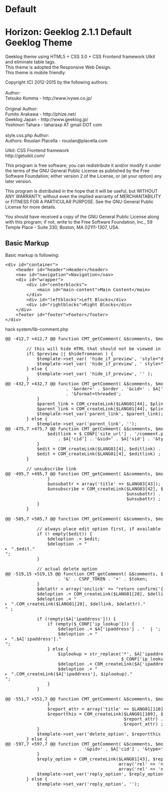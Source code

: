 # Default

<h1>Horizon: Geeklog 2.1.1 Default Geeklog Theme</h1>

<p>Geeklog theme using HTML5 + CSS 3.0 + CSS Frontend framework UIkit and eliminate table tags.<br>
This theme is adopted the Responsive Web Design.<br>
This theme is mobile friendly.</p>

<p>Copyright (C) 2012-2015 by the following authors:<br>
<br>
Author: <br>
Tetsuko Komma - http://www.ivywe.co.jp/<br>
<br>
Original Author: <br>
Fumito Arakawa   - http://phize.net/ <br>
Geeklog Japan    - http://www.geeklog.jp/ <br>
Yoshinori Tahara - taharaxp AT gmail DOT com<br>
<br>
style.css.php Author: <br>
Authors: Rouslan Placella  - rouslan@placella.com<br>
</p>

<p>UIkit: CSS Frontend framework<br>
http://getuikit.com/</p>


<p>This program is free software; you can redistribute it and/or
modify it under the terms of the GNU General Public License
as published by the Free Software Foundation; either version 2
of the License, or (at your option) any later version.</p>
                                 
<p>This program is distributed in the hope that it will be useful,
but WITHOUT ANY WARRANTY; without even the implied warranty of
MERCHANTABILITY or FITNESS FOR A PARTICULAR PURPOSE.  See the
GNU General Public License for more details.</p>
                                 
<p>You should have received a copy of the GNU General Public License
along with this program; if not, write to the Free Software Foundation,
Inc., 59 Temple Place - Suite 330, Boston, MA  02111-1307, USA.</p>
                                 
<h2>Basic Markup</h2>

<p>Basic markup is following:</p>

<pre>
&#60;div id="container"&#62;
    &#60;header id="header"&#62;Header&#60;/header&#62;
    &#60;nav id="navigation"&#62;Navigation&#60;/nav&#62;
    &#60;div id="wrapper"&#62;
        &#60;div id="centerblocks"&#62;
            &#60;main id="main-content"&#62;Main Content&#60;/main&#62;
        &#60;/div&#62;
        &#60;div id="leftblocks"&#62;Left Blocks&#60;/div&#62;
        &#60;div id="rightblocks"&#62;Right Blocks&#60;/div&#62;
    &#60;/div&#62;
    &#60;footer id="footer"&#62;Footer&#60;/footer&#62;
&#60;/div&#62;
</pre>



<p>hack system/lib-comment.php</p>

<pre>
@@ -412,7 +412,7 @@ function CMT_getComment( &$comments, $mode, $type, $order, $delete_option = fals

        // this will hide HTML that should not be viewed in preview mode
        if( $preview || $hidefromanon ) {
            $template->set_var( 'hide_if_preview', 'style="display:none"' );
            $template->set_var( 'hide_if_preview', ' style="display:none"' );
        } else {
            $template->set_var( 'hide_if_preview', '' );
        }
@@ -432,7 +432,7 @@ function CMT_getComment( &$comments, $mode, $type, $order, $delete_option = fals
                       . '&amp;order=' . $order . '&amp;cid=' . $A['pid']
                       . '&amp;format=threaded';
            }
            $parent_link = COM_createLink($LANG01[44], $plink) . ' | ';
            $parent_link = COM_createLink($LANG01[44], $plink) ;
            $template->set_var('parent_link', $parent_link);
        } else {
            $template->set_var('parent_link', '');
@@ -475,7 +475,7 @@ function CMT_getComment( &$comments, $mode, $type, $order, $delete_option = fals
                $editlink = $_CONF['site_url'] . '/comment.php?mode=edit&amp;cid='
                    . $A['cid'] . '&amp;sid=' . $A['sid'] . '&amp;type=' . $type;
            }
            $edit = COM_createLink($LANG01[4], $editlink) . ' | ';
            $edit = COM_createLink($LANG01[4], $editlink) ;
        }

        // unsubscribe link
@@ -495,7 +495,7 @@ function CMT_getComment( &$comments, $mode, $type, $order, $delete_option = fals
                }
                $unsubattr = array('title' => $LANG03[43]);
                $unsubscribe = COM_createLink($LANG03[42], $unsublink,
                                              $unsubattr) . ' | ';
                                              $unsubattr) ;
            }
        }

@@ -505,7 +505,7 @@ function CMT_getComment( &$comments, $mode, $type, $order, $delete_option = fals

            // always place edit option first, if available
            if (! empty($edit)) {
                $deloption .= $edit;
                $deloption .= "<li>".$edit."</li>";
            }

            // actual delete option
@@ -519,15 +519,15 @@ function CMT_getComment( &$comments, $mode, $type, $order, $delete_option = fals
                    . '&amp;' . CSRF_TOKEN . '=' . $token;
            }
            $delattr = array('onclick' => "return confirm('{$MESSAGE[76]}');");
            $deloption .= COM_createLink($LANG01[28], $dellink, $delattr) . ' | ';
            $deloption .= "<li>".COM_createLink($LANG01[28], $dellink, $delattr)."</li>" ;

            if (!empty($A['ipaddress'])) {
                if (empty($_CONF['ip_lookup'])) {
                    $deloption .= $A['ipaddress'] . '  | ';
                    $deloption .= "<li>".$A['ipaddress']."</li>";
                } else {
                    $iplookup = str_replace('*', $A['ipaddress'],
                                            $_CONF['ip_lookup']);
                    $deloption .= COM_createLink($A['ipaddress'], $iplookup) . ' | ';
                    $deloption .= "<li>".COM_createLink($A['ipaddress'], $iplookup)."</li>";
                }
            }

@@ -551,7 +551,7 @@ function CMT_getComment( &$comments, $mode, $type, $order, $delete_option = fals
                }
                $report_attr = array('title' => $LANG01[110]);
                $reportthis = COM_createLink($LANG01[109], $reportthis_link,
                                             $report_attr) . ' | ';
                                             $report_attr) ;
            }
            $template->set_var('delete_option', $reportthis . $unsubscribe);
        } else {
@@ -597,7 +597,7 @@ function CMT_getComment( &$comments, $mode, $type, $order, $delete_option = fals
                            . '&amp;pid=' . $A['cid'] . '&amp;type=' . $A['type'];
            }
            $reply_option = COM_createLink($LANG01[43], $reply_link,
                                           array('rel' => 'nofollow')) . ' | ';
                                           array('rel' => 'nofollow'));
            $template->set_var('reply_option', $reply_option);
        } else {
            $template->set_var('reply_option', '');

</pre>
